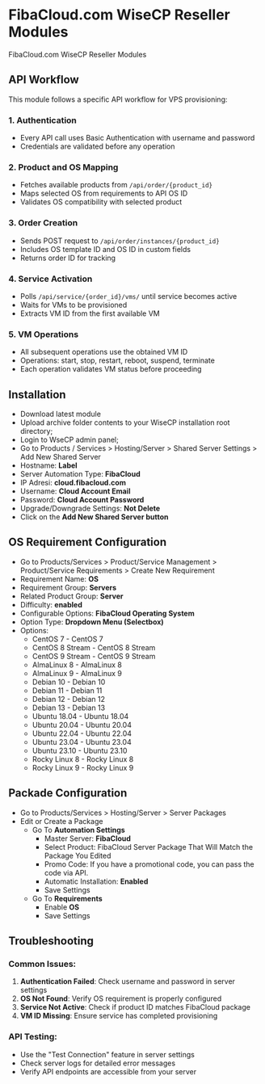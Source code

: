 # FibaCloud.com WiseCP Reseller Modules
FibaCloud.com WiseCP Reseller Modules

## API Workflow

This module follows a specific API workflow for VPS provisioning:

### 1. Authentication
- Every API call uses Basic Authentication with username and password
- Credentials are validated before any operation

### 2. Product and OS Mapping
- Fetches available products from `/api/order/{product_id}`
- Maps selected OS from requirements to API OS ID
- Validates OS compatibility with selected product

### 3. Order Creation
- Sends POST request to `/api/order/instances/{product_id}`
- Includes OS template ID and OS ID in custom fields
- Returns order ID for tracking

### 4. Service Activation
- Polls `/api/service/{order_id}/vms/` until service becomes active
- Waits for VMs to be provisioned
- Extracts VM ID from the first available VM

### 5. VM Operations
- All subsequent operations use the obtained VM ID
- Operations: start, stop, restart, reboot, suspend, terminate
- Each operation validates VM status before proceeding

## Installation
- Download latest module
- Upload archive folder contents to your WiseCP installation root directory;
- Login to WseCP admin panel;
- Go to Products / Services > Hosting/Server > Shared Server Settings > Add New Shared Server
- Hostname: **Label**
- Server Automation Type: **FibaCloud**
- IP Adresi: **cloud.fibacloud.com**
- Username: **Cloud Account Email**
- Password: **Cloud Account Password**
- Upgrade/Downgrade Settings: **Not Delete**
- Click on the **Add New Shared Server button**

## OS Requirement Configuration
- Go to Products/Services > Product/Service Management > Product/Service Requirements > Create New Requirement
- Requirement Name: **OS**
- Requirement Group: **Servers**
- Related Product Group: **Server**
- Difficulty: **enabled**
- Configurable Options: **FibaCloud Operating System**
- Option Type: **Dropdown Menu (Selectbox)**
- Options:
   - CentOS 7 - CentOS 7
   - CentOS 8 Stream - CentOS 8 Stream
   - CentOS 9 Stream - CentOS 9 Stream
   - AlmaLinux 8 - AlmaLinux 8
   - AlmaLinux 9 - AlmaLinux 9
   - Debian 10 - Debian 10
   - Debian 11 - Debian 11
   - Debian 12 - Debian 12
   - Debian 13 - Debian 13
   - Ubuntu 18.04 - Ubuntu 18.04
   - Ubuntu 20.04 - Ubuntu 20.04
   - Ubuntu 22.04 - Ubuntu 22.04
   - Ubuntu 23.04 - Ubuntu 23.04
   - Ubuntu 23.10 - Ubuntu 23.10
   - Rocky Linux 8 - Rocky Linux 8
   - Rocky Linux 9 - Rocky Linux 9

 ## Packade Configuration
 - Go to Products/Services > Hosting/Server > Server Packages
 - Edit or Create a Package
    - Go To **Automation Settings**
       - Master Server: **FibaCloud**
       - Select Product: FibaCloud Server Package That Will Match the Package You Edited
       - Promo Code: If you have a promotional code, you can pass the code via API.
       - Automatic Installation: **Enabled**
       - Save Settings
    - Go To **Requirements**
       - Enable **OS**
       - Save Settings

## Troubleshooting

### Common Issues:
1. **Authentication Failed**: Check username and password in server settings
2. **OS Not Found**: Verify OS requirement is properly configured
3. **Service Not Active**: Check if product ID matches FibaCloud package
4. **VM ID Missing**: Ensure service has completed provisioning

### API Testing:
- Use the "Test Connection" feature in server settings
- Check server logs for detailed error messages
- Verify API endpoints are accessible from your server
